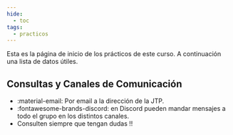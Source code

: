 ```yaml
---
hide:
  - toc
tags:
  - practicos
---
```


Esta es la página de inicio de los prácticos de este curso. A continuación una lista de datos útiles.

## Consultas y Canales de Comunicación 

 * :material-email: Por email a la dirección de la JTP.
 * :fontawesome-brands-discord: en Discord pueden mandar mensajes a todo el grupo en los distintos canales.
 * Consulten siempre que tengan dudas !!

